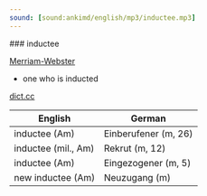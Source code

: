 ```yaml
---
sound: [sound:ankimd/english/mp3/inductee.mp3]
---
```


\### inductee

[Merriam-Webster](https://www.merriam-webster.com/dictionary/inductee)

- one who is inducted

[dict.cc](https://www.dict.cc/inductee)

| English        | German       |
| -------------- | ------------ |
| inductee (Am) | Einberufener (m, 26) |
| inductee (mil., Am) | Rekrut (m, 12) |
| inductee (Am) | Eingezogener (m, 5) |
| new inductee (Am) | Neuzugang (m) |
